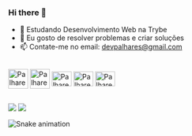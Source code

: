 ### Hi there 👋


- 🌱 Estudando Desenvolvimento Web na Trybe
- 🤔 Eu gosto de resolver problemas e criar soluções
- 📫 Contate-me no email: devpalhares@gmail.com 




<!--   <div align="center">
  <a href="https://github.com/GPalhares">
  <img height="180em" src="https://github-readme-stats.vercel.app/api?username=GPalhares&show_icons=true&theme=dracula&include_all_commits=true&count_private=true"/>
  <img height="180em" src="https://github-readme-stats.vercel.app/api/top-langs/?username=GPalhares&layout=compact&langs_count=7&theme=dracula"/>
</div> -->
  </div>
<div style="display: inline_block"><br>
  <img align="center" alt="Palhares-Javascript" height="40" width="40" src="https://pcodinomebzero.neocities.org/Imagens/javascript1.png">
    <img align="center" alt="Palhares-React" height="40" width="40" src="https://upload.wikimedia.org/wikipedia/commons/thumb/a/a7/React-icon.svg/640px-React-icon.svg.png">
  <img align="center" alt="Palhares-Flutter" height="30" width="40" src="https://cdn.jsdelivr.net/gh/devicons/devicon/icons/flutter/flutter-original.svg">
  <img align="center" alt="Palhares-Dart" height="30" width="40" src="https://cdn.jsdelivr.net/gh/devicons/devicon/icons/dart/dart-original.svg">
  <img align="center" alt="Palhares-Android" height="30" width="40" src="https://cdn.jsdelivr.net/gh/devicons/devicon/icons/android/android-original.svg">
  

</div>

##

<div> 


  <a href = "mailto:devpalhares@gmail.com"><img src="https://img.shields.io/badge/-Gmail-%23333?style=for-the-badge&logo=gmail&logoColor=white" target="_blank"></a>
  <a href="https://www.linkedin.com/in/gabriel-palhares-miranda-8378b5215" target="_blank"><img src="https://img.shields.io/badge/-LinkedIn-%230077B5?style=for-the-badge&logo=linkedin&logoColor=white" target="_blank"></a> 
 
  ![Snake animation](https://github.com/GPalhares/GPalhares/blob/output/github-contribution-grid-snake.svg)
 
</div>

